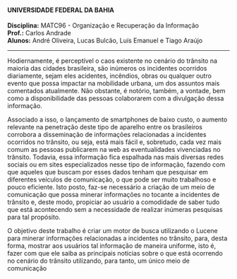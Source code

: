 <h4>UNIVERSIDADE FEDERAL DA BAHIA</h4>
<b>Disciplina:</b> MATC96 - Organização e Recuperação da Informação<br/>
<b>Prof.:</b> Carlos Andrade<br/>
<b>Alunos:</b> André Oliveira, Lucas Bulcão, Luís Emanuel e Tiago Araújo<br/>

<hr/>
Hodiernamente, é perceptível o caos existente no cenário do trânsito na maioria das cidades brasileira, são inúmeros os incidentes ocorridos diariamente, sejam eles acidentes, incêndios, obras ou qualquer outro evento que possa impactar na mobilidade urbana, um dos assuntos mais comentados atualmente.  Não obstante, é notório, também, a vontade, bem como a disponibilidade das pessoas colaborarem com a divulgação dessa informação.

Associado a isso, o lançamento de smartphones de baixo custo, o aumento relevante na penetração deste tipo de aparelho entre os brasileiros corrobora a disseminação de informações relacionadas a incidentes ocorridos no trânsito, ou seja, está mais fácil e, sobretudo, cada vez  mais comum as pessoas publicarem na web as eventualidades vivenciadas no trânsito. Todavia, essa informação fica espalhada nas mais diversas redes sociais ou em sites especializados nesse tipo de informação, fazendo com que aqueles que buscam por esses dados tenham que pesquisar em diferentes veículos de comunicação, o que pode ser muito trabalhoso e pouco eficiente. Isto posto, faz-se necessário a criação de um meio de comunicação que possa minerar informações no tocante a incidentes de trânsito e, deste modo, propiciar ao usuário a comodidade de saber tudo que está acontecendo sem a necessidade de realizar inúmeras pesquisas para tal propósito.

O objetivo deste trabalho é criar um motor de busca utilizando o Lucene para minerar informações relacionadas a incidentes no trânsito, para, desta forma, mostrar aos usuários tal informação de maneira uniforme, isto é, fazer com que ele saiba as principais notícias sobre o que está ocorrendo no cenário do trânsito utilizando, para tanto, um único meio de comunicação
